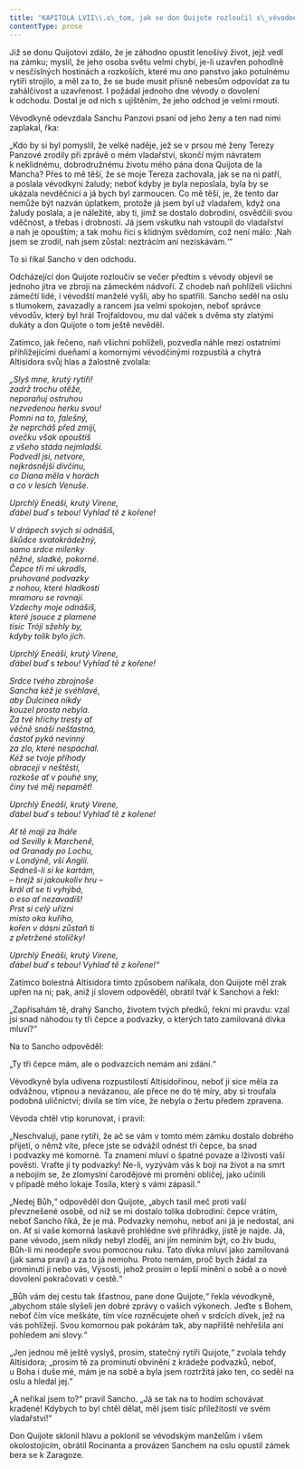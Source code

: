```yaml
---
title: "KAPITOLA LVII\\.o\_tom, jak se don Quijote rozloučil s\_vévodou a\_co ho potkalo s\_chytrou a\_rozpustilou Altisidorou, komornou vévodkyně\\."
contentType: prose
---
```


Již se donu Quijotovi zdálo, že je záhodno opustit lenošivý život, jejž vedl na zámku; myslil, že jeho osoba světu velmi chybí, je-li uzavřen pohodlně v nesčíslných hostinách a rozkoších, které mu ono panstvo jako potulnému rytíři strojilo, a měl za to, že se bude musit přísně nebesům odpovídat za tu zahálčivost a uzavřenost. I požádal jednoho dne vévody o dovolení k odchodu. Dostal je od nich s ujištěním, že jeho odchod je velmi rmoutí.

Vévodkyně odevzdala Sanchu Panzovi psaní od jeho ženy a ten nad nimi zaplakal, řka:

„Kdo by si byl pomyslil, že velké naděje, jež se v prsou mé ženy Terezy Panzové zrodily při zprávě o mém vladařství, skončí mým návratem k neklidnému, dobrodružnému životu mého pána dona Quijota de la Mancha? Přes to mě těší, že se moje Tereza zachovala, jak se na ni patří, a poslala vévodkyni žaludy; neboť kdyby je byla neposlala, byla by se ukázala nevděčnicí a já bych byl zarmoucen. Co mě těší, je, že tento dar nemůže být nazván úplatkem, protože já jsem byl už vladařem, když ona žaludy poslala, a je náležité, aby ti, jimž se dostalo dobrodiní, osvědčili svou vděčnost, a třebas i drobností. Já jsem vskutku nah vstoupil do vladařství a nah je opouštím; a tak mohu říci s klidným svědomím, což není málo: ‚Nah jsem se zrodil, nah jsem zůstal: neztrácím ani nezískávám.‘“

To si říkal Sancho v den odchodu.

Odcházející don Quijote rozloučiv se večer předtím s vévody objevil se jednoho jitra ve zbroji na zámeckém nádvoří. Z chodeb naň pohlíželi všichni zámečtí lidé, i vévodští manželé vyšli, aby ho spatřili. Sancho seděl na oslu s tlumokem, zavazadly a rancem jsa velmi spokojen, neboť správce vévodův, který byl hrál Trojfaldovou, mu dal váček s dvěma sty zlatými dukáty a don Quijote o tom ještě nevěděl.

Zatímco, jak řečeno, naň všichni pohlíželi, pozvedla náhle mezi ostatními přihlížejícími dueňami a komornými vévodčinými rozpustilá a chytrá Altisidora svůj hlas a žalostně zvolala:

_„Slyš mne, krutý rytíři!  
zadrž trochu otěže,  
neporaňuj ostruhou  
nezvedenou herku svou!  
Pomni na to, falešný,  
že neprcháš před zmijí,  
ovečku však opouštíš  
z všeho stáda nejmladší.  
Podvedl jsi, netvore,  
nejkrásnější dívčinu,  
co Diana měla v horách  
a co v lesích Venuše._

_Uprchlý Eneáši, krutý Virene,  
ďábel buď s tebou! Vyhlaď tě z kořene!_

_V drápech svých si odnášíš,  
škůdce svatokrádežný,  
samo srdce milenky  
něžné, sladké, pokorné.  
Čepce tři mi ukradls,  
pruhované podvazky  
z nohou, které hladkostí  
mramoru se rovnají.  
Vzdechy moje odnášíš,  
které jsouce z plamene  
tisíc Trójí sžehly by,  
kdyby tolik bylo jich._

_Uprchlý Eneáši, krutý Virene,  
ďábel buď s tebou! Vyhlaď tě z kořene!_

_Srdce tvého zbrojnoše  
Sancha kéž je svéhlavé,  
aby Dulcinea nikdy  
kouzel prosta nebyla.  
Za tvé hříchy tresty ať  
věčně snáší nešťastná,  
častoť pyká nevinný  
za zlo, které nespáchal.  
Kéž se tvoje příhody  
obracejí v neštěstí,  
rozkoše ať v pouhé sny,  
činy tvé měj nepaměť!_

_Uprchlý Eneáši, krutý Virene,  
ďábel buď s tebou! Vyhlaď tě z kořene!_

_Ať tě mají za lháře  
od Sevilly k Marcheně,  
od Granady po Lochu,  
v Londýně, vší Anglii.  
Sedneš-li si ke kartám,  
– hrejž si jakoukoliv hru –  
král ať se ti vyhýbá,  
o eso ať nezavadíš!  
Prst si celý uřízni  
místo oka kuřího,  
kořen v dásni zůstaň ti  
z přetržené stoličky!_

_Uprchlý Eneáši, krutý Virene,  
ďábel buď s tebou! Vyhlaď tě z kořene!“_

Zatímco bolestná Altisidora tímto způsobem naříkala, don Quijote měl zrak upřen na ni; pak, aniž jí slovem odpověděl, obrátil tvář k Sanchovi a řekl:

„Zapřísahám tě, drahý Sancho, životem tvých předků, řekni mi pravdu: vzal jsi snad náhodou ty tři čepce a podvazky, o kterých tato zamilovaná dívka mluví?“

Na to Sancho odpověděl:

„Ty tři čepce mám, ale o podvazcích nemám ani zdání.“

Vévodkyně byla udivena rozpustilostí Altisidořinou, neboť ji sice měla za odvážnou, vtipnou a nevázanou, ale přece ne do té míry, aby si troufala podobná uličnictví; divila se tím více, že nebyla o žertu předem zpravena.

Vévoda chtěl vtip korunovat, i pravil:

„Neschvaluji, pane rytíři, že ač se vám v tomto mém zámku dostalo dobrého přijetí, o němž víte, přece jste se odvážil odnést tři čepce, ba snad i podvazky mé komorné. Ta znamení mluví o špatné povaze a lživosti vaší pověsti. Vraťte jí ty podvazky! Ne-li, vyzývám vás k boji na život a na smrt a nebojím se, že zlomyslní čarodějové mi promění obličej, jako učinili v případě mého lokaje Tosíla, který s vámi zápasil.“

„Nedej Bůh,“ odpověděl don Quijote, „abych tasil meč proti vaší převznešené osobě, od níž se mi dostalo tolika dobrodiní: čepce vrátím, neboť Sancho říká, že je má. Podvazky nemohu, neboť ani já je nedostal, ani on. Ať si vaše komorná laskavě prohlédne své přihrádky, jistě je najde. Já, pane vévodo, jsem nikdy nebyl zloděj, ani jím nemíním být, co živ budu, Bůh-li mi neodepře svou pomocnou ruku. Tato dívka mluví jako zamilovaná (jak sama praví) a za to já nemohu. Proto nemám, proč bych žádal za prominutí ji nebo vás, Výsosti, jehož prosím o lepší mínění o sobě a o nové dovolení pokračovati v cestě.“

„Bůh vám dej cestu tak šťastnou, pane done Quijote,“ řekla vévodkyně, „abychom stále slyšeli jen dobré zprávy o vašich výkonech. Jeďte s Bohem, neboť čím více meškáte, tím více rozněcujete oheň v srdcích dívek, jež na vás pohlížejí. Svou komornou pak pokárám tak, aby napříště nehřešila ani pohledem ani slovy.“

„Jen jednou mě ještě vyslyš, prosím, statečný rytíři Quijote,“ zvolala tehdy Altisidora; „prosím tě za prominutí obvinění z krádeže podvazků, neboť, u Boha i duše mé, mám je na sobě a byla jsem roztržitá jako ten, co seděl na oslu a hledal jej.“

„A neříkal jsem to?“ pravil Sancho. „Já se tak na to hodím schovávat kradené! Kdybych to byl chtěl dělat, měl jsem tisíc příležitostí ve svém vladařství!“

Don Quijote sklonil hlavu a poklonil se vévodským manželům i všem okolostojícím, obrátil Rocinanta a provázen Sanchem na oslu opustil zámek bera se k Zaragoze.
